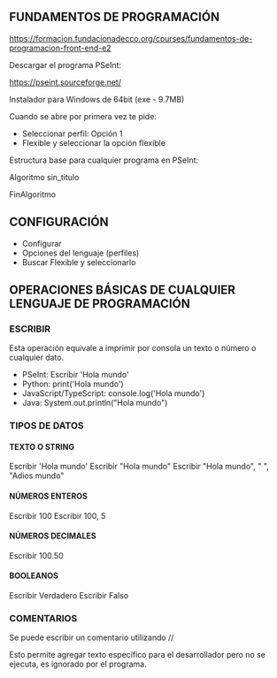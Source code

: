 
## FUNDAMENTOS DE PROGRAMACIÓN

https://formacion.fundacionadecco.org/courses/fundamentos-de-programacion-front-end-e2


Descargar el programa PSeInt:

https://pseint.sourceforge.net/

Instalador para Windows de 64bit (exe - 9.7MB)

Cuando se abre por primera vez te pide: 

* Seleccionar perfil: Opción 1
* Flexible y seleccionar la opción flexible

Estructura base para cualquier programa en PSeInt:

Algoritmo sin_titulo
	
FinAlgoritmo

## CONFIGURACIÓN

* Configurar
* Opciones del lenguaje (perfiles)
* Buscar Flexible y seleccionarlo

## OPERACIONES BÁSICAS DE CUALQUIER LENGUAJE DE PROGRAMACIÓN

### ESCRIBIR

Esta operación equivale a imprimir por consola un texto o número o cualquier dato.

* PSeInt: Escribir 'Hola mundo'
* Python: print('Hola mundo')
* JavaScript/TypeScript: console.log('Hola mundo')
* Java: System.out.println("Hola mundo")

### TIPOS DE DATOS

#### TEXTO O STRING

Escribir 'Hola mundo'
Escribir "Hola mundo"
Escribir "Hola mundo", " ", "Adios mundo"

#### NÚMEROS ENTEROS

Escribir 100
Escribir 100, 5

#### NÚMEROS DECIMALES

Escribir 100.50

#### BOOLEANOS

Escribir Verdadero
Escribir Falso

### COMENTARIOS

Se puede escribir un comentario utilizando //

Esto permite agregar texto específico para el desarrollador pero no se ejecuta, es ignorado por el programa.